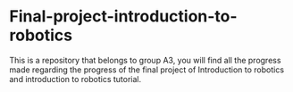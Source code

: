 # Final-project-introduction-to-robotics
This is a repository that belongs to group A3, you will find all the progress made regarding the progress of the final project of Introduction to robotics and introduction to robotics tutorial.

